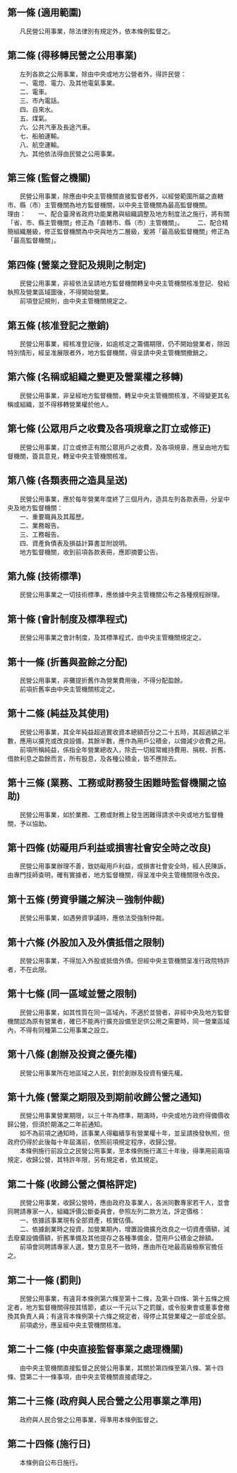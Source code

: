 第一條 (適用範圍)
-----------------
　　凡民營公用事業，除法律別有規定外，依本條例監督之。  


第二條 (得移轉民營之公用事業)
-----------------------------
　　左列各款之公用事業，除由中央或地方公營者外，得許民營：  
　　一、電燈、電力、及其他電氣事業。  
　　二、電車。  
　　三、市內電話。  
　　四、自來水。  
　　五、煤氣。  
　　六、公共汽車及長途汽車。  
　　七、船舶運輸。  
　　八、航空運輸。  
　　九、其他依法得由民營之公用事業。  


第三條 (監督之機關)
-------------------
　　民營公用事業，除應由中央主管機關直接監督者外，以經營範圍所屬之直轄市、縣（市）主管機關為地方監督機關，以中央主管機關為最高監督機關。  
理由：　　一、配合臺灣省政府功能業務與組織調整及地方制度法之施行，將有關「省、市、縣主管機關」修正為「直轄市、縣（市）主管機關」。
　　二、配合精簡組織層級，修正監督機關為中央與地方二層級，爰將「最高級監督機關」修正為「最高監督機關」。

第四條 (營業之登記及規則之制定)
-------------------------------
　　民營公用事業，非經依法呈請地方監督機關轉呈中央主管機關核准登記、發給執照及營業區域圖後，不得開始營業。  
　　前項登記規則，由中央主管機關規定之。  


第五條 (核准登記之撤銷)
-----------------------
　　民營公用事業，經核准登記後，如逾核定之籌備期限，仍不開始營業者，除因特別情形，經呈准展限者外，地方監督機關，得呈請中央主管機關撤銷之。  


第六條 (名稱或組織之變更及營業權之移轉)
---------------------------------------
　　民營公用事業，非呈經地方監督機關，轉呈中央主管機關核准，不得變更其名稱或組織，並不得移轉營業權於他人。  


第七條 (公眾用戶之收費及各項規章之訂立或修正)
---------------------------------------------
　　民營公用事業，訂立或修正有關公眾用戶之收費，及各項規章，應呈由地方監督機關，簽具意見，轉呈中央主管機關核准。  


第八條 (各類表冊之造具呈送)
---------------------------
　　民營公用事業，應於每年營業年度終了三個月內，造具左列各款表冊，分呈中央及地方監督機關：  
　　一、重要職員及其履歷。  
　　二、業務報告。  
　　三、工務報告。  
　　四、資產負債表及損益計算書並附說明。  
　　地方監督機關，收到前項各款表冊，應即摘要公告。  


第九條 (技術標準)
-----------------
　　民營公用事業之一切技術標準，應依據中央主管機關公布之各種規程辦理。  


第十條 (會計制度及標準程式)
---------------------------
　　民營公用事業之會計制度，及其標準程式，由中央主管機關規定之。  


第十一條 (折舊與盈餘之分配)
---------------------------
　　民營公用事業，非攤提折舊作為營業費用後，不得分配盈餘。  
　　前項折舊率由中央主管機關核定之。  


第十二條 (純益及其使用)
-----------------------
　　民營公用事業，其全年純益超過實收資本總額百分之二十五時，其超過額之半數，應用以擴充或改良設備，其餘半數，應作為用戶公積金，以備減少收費之用。  
　　前項所稱純益，係指全年營業總收入，除去一切經常維持費用、捐稅、折舊、借款利息之盈餘而言，所有股息，及各種公積金，皆不應除去。  


第十三條 (業務、工務或財務發生困難時監督機關之協助)
---------------------------------------------------
　　民營公用事業，如於業務、工務或財務上發生困難得請求中央或地方監督機關，予以協助。  


第十四條 (妨礙用戶利益或損害社會安全時之改良)
---------------------------------------------
　　民營公用事業辦理不善，致妨礙用戶利益，或損害社會安全時，經人民陳訴，由專門技師查明，確有實據者，地方監督機關，得呈准中央主管機關限令改良。  


第十五條 (勞資爭議之解決－強制仲裁)
-----------------------------------
　　民營公用事業，如遇勞資爭議時，應依法受強制仲裁。  


第十六條 (外股加入及外債抵借之限制)
-----------------------------------
　　民營公用事業，不得加入外股或抵借外債。但經中央主管機關呈准行政院特許者，不在此限。  


第十七條 (同一區域並營之限制)
-----------------------------
　　民營公用事業，如其性質在同一區域內，不適於並營者，非經中央及地方監督機關認為原有營業者，確已不能再行擴充設備至足供公用之需要時，同一營業區域內，不得有同種第二公用事業之設立。  


第十八條 (創辦及投資之優先權)
-----------------------------
　　民營公用事業所在地區域之人民，對於創辦及投資有優先權。  


第十九條 (營業之期限及到期前收歸公營之通知)
-------------------------------------------
　　民營公用事業營業期限，以三十年為標準，期滿時，中央或地方政府得備價收歸公營，但須於期滿之二年前通知。  
　　如不為前項之通知時，該事業人得繼續享有營業權十年，並呈請換發執照，但政府仍得於此後每十年屆滿前，依照前項規定程序，收歸公營。  
　　本條例施行前設立之民營公用事業，至本條例施行滿三十年後，得準用前兩項規定，收歸公營，其特許年限，另有規定者，依其規定。  


第二十條 (收歸公營之價格評定)
-----------------------------
　　民營公用事業，收歸公營時，應由政府及事業人，各派同數專家若干人，並會同聘請專家一人，組織評價公斷委員會，參照左列二款方法，評定價格：  
　　一、依據該事業現有全部資產，核實估價。  
　　二、依據創業時之投資，加營業期內，增置設備擴充改良之一切資產價額，減去廢棄設備價額，折舊準備及其他提存之各種準備金，暨用戶公積金之餘額。  
　　前項會同聘請專家人選，雙方意見不一致時，應由所在地最高級檢察官擔任之。  


第二十一條 (罰則)
-----------------
　　民營公用事業，有違背本條例第六條至第十二條，及第十四條、第十五條之規定者，地方監督機關得按其情節，處以一千元以下之罰鍰，或令股東會或董事會撤換其負責人員；有違背本條例第十六條之規定者，得停止其營業權之一部或全部。  
　　前項處分，應呈經中央主管機關核准。  


第二十二條 (中央直接監督事業之處理機關)
---------------------------------------
　　由中央主管機關直接監督之民營公用事業，其關於第四條至第八條、第十四條、暨第二十一條事項，由中央主管機關直接處理之。  


第二十三條 (政府與人民合營之公用事業之準用)
-------------------------------------------
　　政府與人民合營之公用事業，得準用本條例監督之。  


第二十四條 (施行日)
-------------------
　　本條例自公布日施行。